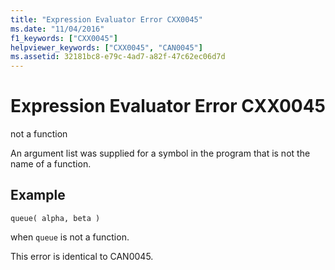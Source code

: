 ```yaml
---
title: "Expression Evaluator Error CXX0045"
ms.date: "11/04/2016"
f1_keywords: ["CXX0045"]
helpviewer_keywords: ["CXX0045", "CAN0045"]
ms.assetid: 32181bc8-e79c-4ad7-a82f-47c62ec06d7d
---
```

# Expression Evaluator Error CXX0045

not a function

An argument list was supplied for a symbol in the program that is not the name of a function.

## Example

```
queue( alpha, beta )
```

when `queue` is not a function.

This error is identical to CAN0045.
